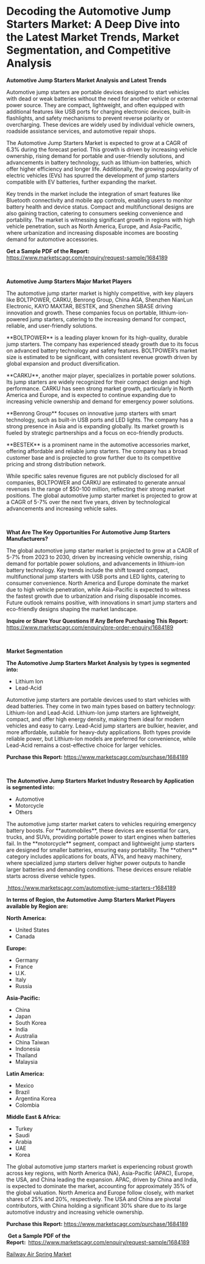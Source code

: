 <p><h1>Decoding the Automotive Jump Starters Market: A Deep Dive into the Latest Market Trends, Market Segmentation, and Competitive Analysis</h1></p><p><strong>Automotive Jump Starters Market Analysis and Latest Trends</strong></p>
<p><p>Automotive jump starters are portable devices designed to start vehicles with dead or weak batteries without the need for another vehicle or external power source. They are compact, lightweight, and often equipped with additional features like USB ports for charging electronic devices, built-in flashlights, and safety mechanisms to prevent reverse polarity or overcharging. These devices are widely used by individual vehicle owners, roadside assistance services, and automotive repair shops.</p><p>The Automotive Jump Starters Market is expected to grow at a CAGR of 6.3% during the forecast period. This growth is driven by increasing vehicle ownership, rising demand for portable and user-friendly solutions, and advancements in battery technology, such as lithium-ion batteries, which offer higher efficiency and longer life. Additionally, the growing popularity of electric vehicles (EVs) has spurred the development of jump starters compatible with EV batteries, further expanding the market.</p><p>Key trends in the market include the integration of smart features like Bluetooth connectivity and mobile app controls, enabling users to monitor battery health and device status. Compact and multifunctional designs are also gaining traction, catering to consumers seeking convenience and portability. The market is witnessing significant growth in regions with high vehicle penetration, such as North America, Europe, and Asia-Pacific, where urbanization and increasing disposable incomes are boosting demand for automotive accessories.</p></p>
<p><strong>Get a Sample PDF of the Report:&nbsp;</strong> <a href="https://www.marketscagr.com/enquiry/request-sample/1684189?utm_campaign=1869&utm_medium=2&utm_source=Github&utm_content=ia&utm_term=23012025&utm_id=automotive-jump-starters">https://www.marketscagr.com/enquiry/request-sample/1684189</a></p>
<p>&nbsp;</p>
<p><strong>Automotive Jump Starters Major Market Players</strong></p>
<p><p>The automotive jump starter market is highly competitive, with key players like BOLTPOWER, CARKU, Benrong Group, China AGA, Shenzhen NianLun Electronic, KAYO MAXTAR, BESTEK, and Shenzhen SBASE driving innovation and growth. These companies focus on portable, lithium-ion-powered jump starters, catering to the increasing demand for compact, reliable, and user-friendly solutions.</p><p>**BOLTPOWER** is a leading player known for its high-quality, durable jump starters. The company has experienced steady growth due to its focus on advanced battery technology and safety features. BOLTPOWER’s market size is estimated to be significant, with consistent revenue growth driven by global expansion and product diversification.</p><p>**CARKU**, another major player, specializes in portable power solutions. Its jump starters are widely recognized for their compact design and high performance. CARKU has seen strong market growth, particularly in North America and Europe, and is expected to continue expanding due to increasing vehicle ownership and demand for emergency power solutions.</p><p>**Benrong Group** focuses on innovative jump starters with smart technology, such as built-in USB ports and LED lights. The company has a strong presence in Asia and is expanding globally. Its market growth is fueled by strategic partnerships and a focus on eco-friendly products.</p><p>**BESTEK** is a prominent name in the automotive accessories market, offering affordable and reliable jump starters. The company has a broad customer base and is projected to grow further due to its competitive pricing and strong distribution network.</p><p>While specific sales revenue figures are not publicly disclosed for all companies, BOLTPOWER and CARKU are estimated to generate annual revenues in the range of $50-100 million, reflecting their strong market positions. The global automotive jump starter market is projected to grow at a CAGR of 5-7% over the next five years, driven by technological advancements and increasing vehicle sales.</p></p>
<p>&nbsp;</p>
<p><strong>What Are The Key Opportunities For Automotive Jump Starters Manufacturers?</strong></p>
<p><p>The global automotive jump starter market is projected to grow at a CAGR of 5-7% from 2023 to 2030, driven by increasing vehicle ownership, rising demand for portable power solutions, and advancements in lithium-ion battery technology. Key trends include the shift toward compact, multifunctional jump starters with USB ports and LED lights, catering to consumer convenience. North America and Europe dominate the market due to high vehicle penetration, while Asia-Pacific is expected to witness the fastest growth due to urbanization and rising disposable incomes. Future outlook remains positive, with innovations in smart jump starters and eco-friendly designs shaping the market landscape.</p></p>
<p><strong>Inquire or Share Your Questions If Any Before Purchasing This Report:</strong> <a href="https://www.marketscagr.com/enquiry/pre-order-enquiry/1684189?utm_campaign=1869&utm_medium=2&utm_source=Github&utm_content=ia&utm_term=23012025&utm_id=automotive-jump-starters">https://www.marketscagr.com/enquiry/pre-order-enquiry/1684189</a></p>
<p>&nbsp;</p>
<p><strong>Market Segmentation</strong></p>
<p><strong>The Automotive Jump Starters Market Analysis by types is segmented into:</strong></p>
<p><ul><li>Lithium Ion</li><li>Lead-Acid</li></ul></p>
<p><p>Automotive jump starters are portable devices used to start vehicles with dead batteries. They come in two main types based on battery technology: Lithium-Ion and Lead-Acid. Lithium-Ion jump starters are lightweight, compact, and offer high energy density, making them ideal for modern vehicles and easy to carry. Lead-Acid jump starters are bulkier, heavier, and more affordable, suitable for heavy-duty applications. Both types provide reliable power, but Lithium-Ion models are preferred for convenience, while Lead-Acid remains a cost-effective choice for larger vehicles.</p></p>
<p><strong>Purchase this Report:&nbsp;</strong><a href="https://www.marketscagr.com/purchase/1684189?utm_campaign=1869&utm_medium=2&utm_source=Github&utm_content=ia&utm_term=23012025&utm_id=automotive-jump-starters">https://www.marketscagr.com/purchase/1684189</a></p>
<p>&nbsp;</p>
<p><strong>The Automotive Jump Starters Market Industry Research by Application is segmented into:</strong></p>
<p><ul><li>Automotive</li><li>Motorcycle</li><li>Others</li></ul></p>
<p><p>The automotive jump starter market caters to vehicles requiring emergency battery boosts. For **automobiles**, these devices are essential for cars, trucks, and SUVs, providing portable power to start engines when batteries fail. In the **motorcycle** segment, compact and lightweight jump starters are designed for smaller batteries, ensuring easy portability. The **others** category includes applications for boats, ATVs, and heavy machinery, where specialized jump starters deliver higher power outputs to handle larger batteries and demanding conditions. These devices ensure reliable starts across diverse vehicle types.</p></p>
<p><a href="https://www.marketscagr.com/automotive-jump-starters-r1684189?utm_campaign=1869&utm_medium=2&utm_source=Github&utm_content=ia&utm_term=23012025&utm_id=automotive-jump-starters">&nbsp;https://www.marketscagr.com/automotive-jump-starters-r1684189</a></p>
<p><strong>In terms of Region, the Automotive Jump Starters Market Players available by Region are:</strong></p>
<p>
    <p> <strong> North America: </strong>
        <ul>
            <li>United States</li>
            <li>Canada</li>
        </ul>
        </p> 
    <p> <strong> Europe: </strong>
        <ul>
            <li>Germany</li>
            <li>France</li>
            <li>U.K.</li>
            <li>Italy</li>
            <li>Russia</li>
        </ul>
        </p> 
    <p> <strong> Asia-Pacific: </strong>
        <ul>
            <li>China</li>
            <li>Japan</li>
            <li>South Korea</li>
            <li>India</li>
            <li>Australia</li>
            <li>China Taiwan</li>
            <li>Indonesia</li>
            <li>Thailand</li>
            <li>Malaysia</li>
        </ul>
        </p> 
    <p> <strong> Latin America: </strong>
        <ul>
            <li>Mexico</li>
            <li>Brazil</li>
            <li>Argentina Korea</li>
            <li>Colombia</li>
        </ul>
        </p> 
    <p> <strong> Middle East & Africa: </strong>
        <ul>
            <li>Turkey</li>
            <li>Saudi</li>
            <li>Arabia</li>
            <li>UAE</li>
            <li>Korea</li>
        </ul>
    </p>
    </p>
<p><p>The global automotive jump starters market is experiencing robust growth across key regions, with North America (NA), Asia-Pacific (APAC), Europe, the USA, and China leading the expansion. APAC, driven by China and India, is expected to dominate the market, accounting for approximately 35% of the global valuation. North America and Europe follow closely, with market shares of 25% and 20%, respectively. The USA and China are pivotal contributors, with China holding a significant 30% share due to its large automotive industry and increasing vehicle ownership.</p></p>
<p><strong>Purchase this Report: </strong><a href="https://www.marketscagr.com/purchase/1684189?utm_campaign=1869&utm_medium=2&utm_source=Github&utm_content=ia&utm_term=23012025&utm_id=automotive-jump-starters">https://www.marketscagr.com/purchase/1684189</a></p>
<p>&nbsp;<strong>Get a Sample PDF of the Report:&nbsp;&nbsp;</strong><a href="https://www.marketscagr.com/enquiry/request-sample/1684189?utm_campaign=1869&utm_medium=2&utm_source=Github&utm_content=ia&utm_term=23012025&utm_id=automotive-jump-starters">https://www.marketscagr.com/enquiry/request-sample/1684189</a></p>
<p><strong></strong></p>
<p><p><a href="https://github.com/CliffMedina6/Market-Research-Report-List-7/blob/main/railway-air-spring-market.md?utm_campaign=1869&utm_medium=2&utm_source=Github&utm_content=ia&utm_term=23012025&utm_id=automotive-jump-starters">Railway Air Spring Market</a></p></p>